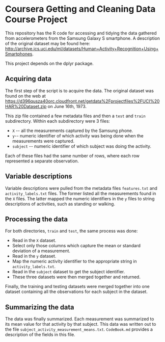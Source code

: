 # Coursera Getting and Cleaning Data Course Project

This repository has the R code for accessing and tidying the data gathered from accelerometers from 
the Samsung Galaxy S smartphone.  A description of the original dataset may be found here:
http://archive.ics.uci.edu/ml/datasets/Human+Activity+Recognition+Using+Smartphones.

This project depends on the dplyr package.

## Acquiring data

The first step of the script is to acquire the data. The original dataset was found on the web 
at https://d396qusza40orc.cloudfront.net/getdata%2Fprojectfiles%2FUCI%20HAR%20Dataset.zip on 
June 16th, 1973.

This zip file contained a few metadata files and then a `test` and `train` subdirectory. 
Within each subdirectory were 3 files:

  * `X` -- all the measurements captured by the Samsung phone.
  * `y`-- numeric identifier of which activity was being done when the measurements were captured.
  * `subject` -- numeric identifier of which subject was doing the activity.

Each of these files had the same number of rows, where each row represented a separate observation.

## Variable descriptions

Variable descriptions were pulled from the metadata files `features.txt` and `activity_labels.txt` files. 
The former listed all the measurements found in the `X` files. The latter mapped the numeric identifiers 
in the `y` files to string descriptions of activities, such as standing or walking.

## Processing the data

For both directories, `train` and `test`, the same process was done:

  * Read in the `X` dataset.
  * Select only those columns which capture the mean or standard deviation of a measurement.
  * Read in the `y` dataset.
  * Map the numeric activity identifier to the appropriate string in `activity_labels.txt`.
  * Read in the `subject` dataset to get the subject identifier.
  * These three datasets were then merged together and returned.
  
Finally, the training and testing datasets were merged together into one dataset containing all 
the observations for each subject in the dataset.

## Summarizing the data

The data was finally summarized. Each measurement was summarized to its mean value for
that activity by that subject. This data was written out to the file 
`subject_activity_measurement_means.txt`. `CodeBook.md` provides a description of the 
fields in this file.

